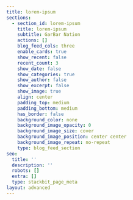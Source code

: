 ```yaml
---
title: lorem-ipsum
sections:
  - section_id: lorem-ipsum
    title: lorem-ipsum
    subtitle: GarBar Nation
    actions: []
    blog_feed_cols: three
    enable_cards: true
    show_recent: false
    recent_count: 3
    show_date: false
    show_categories: true
    show_author: false
    show_excerpt: false
    show_image: true
    align: center
    padding_top: medium
    padding_bottom: medium
    has_border: false
    background_color: none
    background_image_opacity: 0
    background_image_size: cover
    background_image_position: center center
    background_image_repeat: no-repeat
    type: blog_feed_section
seo:
  title: ''
  description: ''
  robots: []
  extra: []
  type: stackbit_page_meta
layout: advanced
---
```

